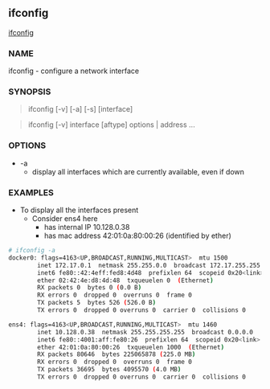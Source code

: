 ## ifconfig

[ifconfig](https://www.man7.org/linux/man-pages/man8/ifconfig.8.html)

### NAME

ifconfig - configure a network interface

### SYNOPSIS

> ifconfig [-v] [-a] [-s] [interface]

> ifconfig [-v] interface [aftype] options | address ...


### OPTIONS

- -a
  - display all interfaces which are currently available, even
    if down
    
### EXAMPLES

- To display all the interfaces present 
  - Consider ens4 here
    - has internal IP 10.128.0.38
    - has mac address 42:01:0a:80:00:26  (identified by ether)

```bash
# ifconfig -a
docker0: flags=4163<UP,BROADCAST,RUNNING,MULTICAST>  mtu 1500
        inet 172.17.0.1  netmask 255.255.0.0  broadcast 172.17.255.255
        inet6 fe80::42:4eff:fed8:4d48  prefixlen 64  scopeid 0x20<link>
        ether 02:42:4e:d8:4d:48  txqueuelen 0  (Ethernet)
        RX packets 0  bytes 0 (0.0 B)
        RX errors 0  dropped 0  overruns 0  frame 0
        TX packets 5  bytes 526 (526.0 B)
        TX errors 0  dropped 0 overruns 0  carrier 0  collisions 0

ens4: flags=4163<UP,BROADCAST,RUNNING,MULTICAST>  mtu 1460
        inet 10.128.0.38  netmask 255.255.255.255  broadcast 0.0.0.0
        inet6 fe80::4001:aff:fe80:26  prefixlen 64  scopeid 0x20<link>
        ether 42:01:0a:80:00:26  txqueuelen 1000  (Ethernet)
        RX packets 80646  bytes 225065878 (225.0 MB)
        RX errors 0  dropped 0  overruns 0  frame 0
        TX packets 36695  bytes 4095570 (4.0 MB)
        TX errors 0  dropped 0 overruns 0  carrier 0  collisions 0
```